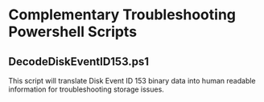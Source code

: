 # Complementary Troubleshooting Powershell Scripts

## DecodeDiskEventID153.ps1

This script will translate Disk Event ID 153 binary data into human readable information for troubleshooting storage issues.

